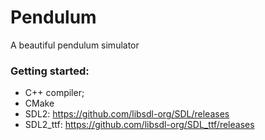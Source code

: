 # Pendulum

A beautiful pendulum simulator

### Getting started:

- C++ compiler;
- CMake
- SDL2: https://github.com/libsdl-org/SDL/releases
- SDL2_ttf: https://github.com/libsdl-org/SDL_ttf/releases
